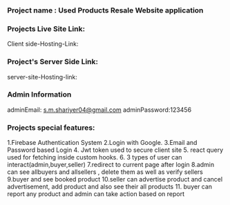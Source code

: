 
### Project name : Used Products Resale Website application
 
### Projects Live Site Link: 
Client side-Hosting-Link:

### Project's Server Side Link:
server-site-Hosting-link:

### Admin Information
adminEmail: s.m.shariyer04@gmail.com
adminPassword:123456

### Projects special features:
1.Firebase Authentication System
2.Login with Google.
3.Email and Password based Login
4. Jwt token used to secure client site
5. react query used for fetching inside custom hooks.
6. 3 types of user can interact(admin,buyer,seller)
7.redirect to current page after login
8.admin can see  allbuyers and allsellers , delete them as well as verify sellers 
9.buyer and see booked product
10.seller can advertise product and cancel advertisement, add product and also see their all products
11. buyer can report any product and admin can take action based on report
